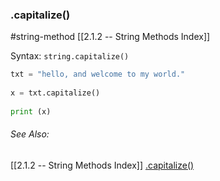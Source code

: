 ### .capitalize()
#string-method 	[[2.1.2 -- String Methods Index]]

Syntax:
`string.capitalize()`

```py
txt = "hello, and welcome to my world."  
  
x = txt.capitalize()  
  
print (x)
```

###### See Also:
[[2.1.2 -- String Methods Index]]
[.capitalize()](https://www.w3schools.com/python/ref_string_capitalize.asp)